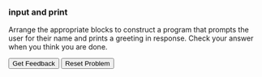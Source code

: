 ### input and print
Arrange the appropriate blocks to construct a program that prompts the user for their name and prints a greeting in response. Check your answer when you think you are done.
<div id="input-print-sortableTrash" class="sortable-code"></div> 
<div id="input-print-sortable" class="sortable-code"></div> 
<div style="clear:both;"></div> 
<p> 
    <input id="input-print-feedbackLink" value="Get Feedback" type="button" /> 
    <input id="input-print-newInstanceLink" value="Reset Problem" type="button" /> 
</p> 
<script type="text/javascript"> 
(function(){
  var initial = "name = input(&quot;Name: &quot;)\n" +
    "print(f&quot;Welcome to CS, {name}!&quot;)\n" +
    "print(f&quot;Welcome to CS, name!&quot;) #distractor\n" +
    "print(&quot;Welcome to CS, {name}!&quot;) #distractor\n" +
    "name = print(input(&quot;Name: &quot;)) #distractor\n" +
    "name = print(&quot;Name: &quot;) #distractor";
  var parsonsPuzzle = new ParsonsWidget({
    "sortableId": "input-print-sortable",
    "max_wrong_lines": 10,
    "grader": ParsonsWidget._graders.LineBasedGrader,
    "exec_limit": 2500,
    "can_indent": false,
    "x_indent": 50,
    "lang": "en",
    "trashId": "input-print-sortableTrash"
  });
  parsonsPuzzle.init(initial);
  parsonsPuzzle.shuffleLines();
  $("#input-print-newInstanceLink").click(function(event){ 
      event.preventDefault(); 
      parsonsPuzzle.shuffleLines(); 
  }); 
  $("#input-print-feedbackLink").click(function(event){ 
      event.preventDefault(); 
      parsonsPuzzle.getFeedback(); 
  }); 
})(); 
</script>


